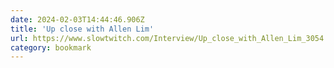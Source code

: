 ```yaml
---
date: 2024-02-03T14:44:46.906Z
title: 'Up close with Allen Lim'
url: https://www.slowtwitch.com/Interview/Up_close_with_Allen_Lim_3054.html/http://www.slowtwitch.com/Interview/Up_close_with_Allen_Lim_3054.html
category: bookmark
---
```

